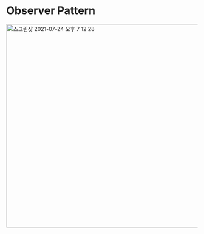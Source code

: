 # Observer Pattern

<img width="534" alt="스크린샷 2021-07-24 오후 7 12 28" src="https://user-images.githubusercontent.com/65120581/126865324-4a4a71d4-744b-4e86-8641-f3357219caaa.png">
